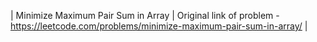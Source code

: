 | Minimize Maximum Pair Sum in Array | Original link of problem - https://leetcode.com/problems/minimize-maximum-pair-sum-in-array/    |
